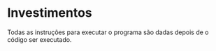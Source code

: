 # Investimentos
Todas as instruções para executar o programa são dadas depois de o código ser executado.
